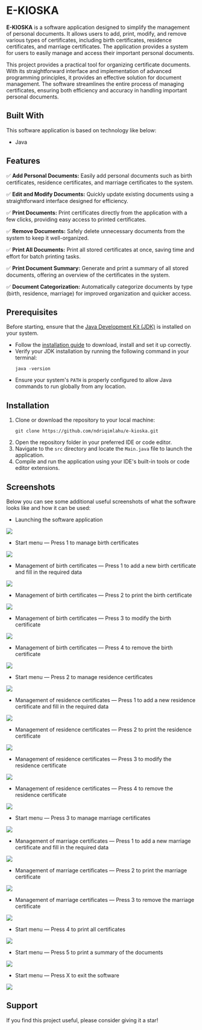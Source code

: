 # E-KIOSKA

**E-KIOSKA** is a software application designed to simplify the management of personal documents. It allows users to add, print, modify, and remove various types of certificates, including birth certificates, residence certificates, and marriage certificates. The application provides a system for users to easily manage and access their important personal documents.

This project provides a practical tool for organizing certificate documents. With its straightforward interface and implementation of advanced programming principles, it provides an effective solution for document management. The software streamlines the entire process of managing certificates, ensuring both efficiency and accuracy in handling important personal documents.

## Built With

This software application is based on technology like below:
* Java

## Features

✅ **Add Personal Documents:** Easily add personal documents such as birth certificates, residence certificates, and marriage certificates to the system.

✅ **Edit and Modify Documents:** Quickly update existing documents using a straightforward interface designed for efficiency.

✅ **Print Documents:** Print certificates directly from the application with a few clicks, providing easy access to printed certificates.

✅ **Remove Documents:** Safely delete unnecessary documents from the system to keep it well-organized.

✅ **Print All Documents:** Print all stored certificates at once, saving time and effort for batch printing tasks.

✅ **Print Document Summary:** Generate and print a summary of all stored documents, offering an overview of the certificates in the system.

✅ **Document Categorization:** Automatically categorize documents by type (birth, residence, marriage) for improved organization and quicker access.

## Prerequisites

Before starting, ensure that the [Java Development Kit (JDK)](https://www.oracle.com/java/technologies/downloads/) is installed on your system.
- Follow the [installation guide](https://docs.oracle.com/en/java/javase/23/install/overview-jdk-installation.html) to download, install and set it up correctly.
- Verify your JDK installation by running the following command in your terminal:
   ```
   java -version
   ```
- Ensure your system's `PATH` is properly configured to allow Java commands to run globally from any location.

## Installation

1. Clone or download the repository to your local machine:
   ```
   git clone https://github.com/ndriqimlahu/e-kioska.git
   ```
2. Open the repository folder in your preferred IDE or code editor.
3. Navigate to the `src` directory and locate the `Main.java` file to launch the application.
4. Compile and run the application using your IDE's built-in tools or code editor extensions.

## Screenshots

Below you can see some additional useful screenshots of what the software looks like and how it can be used:

* Launching the software application
<img src="https://raw.githubusercontent.com/ndriqimlahu/e-kioska/master/preview/01-Hapja%20e%20Softuerit%20(Run).png">

* Start menu — Press 1 to manage birth certificates
<img src="https://raw.githubusercontent.com/ndriqimlahu/e-kioska/master/preview/02.1-Menaxhimi%20i%20%C3%A7ertifikatave%20t%C3%AB%20lindjes%20(Shtypni%201).png">

* Management of birth certificates — Press 1 to add a new birth certificate and fill in the required data
<img src="https://raw.githubusercontent.com/ndriqimlahu/e-kioska/master/preview/02.2-Shtimi%20i%20%C3%A7ertifikat%C3%ABs%20s%C3%AB%20re%20t%C3%AB%20lindjes%20(Shtypni%201).png">

* Management of birth certificates — Press 2 to print the birth certificate
<img src="https://raw.githubusercontent.com/ndriqimlahu/e-kioska/master/preview/02.3-Printimi%20i%20%C3%A7ertifikat%C3%ABs%20s%C3%AB%20lindjes%20(Shtypni%202).png">

* Management of birth certificates — Press 3 to modify the birth certificate
<img src="https://raw.githubusercontent.com/ndriqimlahu/e-kioska/master/preview/02.4-Modifikimi%20i%20%C3%A7ertifikat%C3%ABs%20s%C3%AB%20lindjes%20(Shtypni%203).png">

* Management of birth certificates — Press 4 to remove the birth certificate
<img src="https://raw.githubusercontent.com/ndriqimlahu/e-kioska/master/preview/02.5-Heqja%20e%20%C3%A7ertifikat%C3%ABs%20s%C3%AB%20lindjes%20(Shtypni%204).png">

* Start menu — Press 2 to manage residence certificates
<img src="https://raw.githubusercontent.com/ndriqimlahu/e-kioska/master/preview/03.1-Menaxhimi%20i%20%C3%A7ertifikatave%20t%C3%AB%20vendbanimit%20(Shtypni%202).png">

* Management of residence certificates — Press 1 to add a new residence certificate and fill in the required data
<img src="https://raw.githubusercontent.com/ndriqimlahu/e-kioska/master/preview/03.2-Shtimi%20i%20%C3%A7ertifikat%C3%ABs%20s%C3%AB%20re%20t%C3%AB%20vendbanimit%20(Shtypni%201).png">

* Management of residence certificates — Press 2 to print the residence certificate
<img src="https://raw.githubusercontent.com/ndriqimlahu/e-kioska/master/preview/03.3-Printimi%20i%20%C3%A7ertifikat%C3%ABs%20s%C3%AB%20vendbanimit%20(Shtypni%202).png">

* Management of residence certificates — Press 3 to modify the residence certificate
<img src="https://raw.githubusercontent.com/ndriqimlahu/e-kioska/master/preview/03.4-Modifikimi%20i%20%C3%A7ertifikat%C3%ABs%20s%C3%AB%20vendbanimit%20(Shtypni%203).png">

* Management of residence certificates — Press 4 to remove the residence certificate
<img src="https://raw.githubusercontent.com/ndriqimlahu/e-kioska/master/preview/03.5-Heqja%20e%20%C3%A7ertifikat%C3%ABs%20s%C3%AB%20vendbanimit%20(Shtypni%204).png">

* Start menu — Press 3 to manage marriage certificates
<img src="https://raw.githubusercontent.com/ndriqimlahu/e-kioska/master/preview/04.1-Menaxhimi%20i%20%C3%A7ertifikatave%20t%C3%AB%20martes%C3%ABs%20(Shtypni%203).png">

* Management of marriage certificates — Press 1 to add a new marriage certificate and fill in the required data
<img src="https://raw.githubusercontent.com/ndriqimlahu/e-kioska/master/preview/04.2-Shtimi%20i%20%C3%A7ertifikat%C3%ABs%20s%C3%AB%20re%20t%C3%AB%20martes%C3%ABs%20(Shtypni%201).png">

* Management of marriage certificates — Press 2 to print the marriage certificate
<img src="https://raw.githubusercontent.com/ndriqimlahu/e-kioska/master/preview/04.3-Printimi%20i%20%C3%A7ertifikat%C3%ABs%20s%C3%AB%20martes%C3%ABs%20(Shtypni%202).png">

* Management of marriage certificates — Press 3 to remove the marriage certificate
<img src="https://raw.githubusercontent.com/ndriqimlahu/e-kioska/master/preview/04.4-Heqja%20e%20%C3%A7ertifikat%C3%ABs%20s%C3%AB%20martes%C3%ABs%20(Shtypni%203).png">

* Start menu — Press 4 to print all certificates
<img src="https://raw.githubusercontent.com/ndriqimlahu/e-kioska/master/preview/05-Printimi%20i%20t%C3%AB%20gjitha%20%C3%A7ertifikatave%20(Shtypni%204).png">

* Start menu — Press 5 to print a summary of the documents
<img src="https://raw.githubusercontent.com/ndriqimlahu/e-kioska/master/preview/06-Printimi%20i%20p%C3%ABrmbledhjes%20s%C3%AB%20%C3%A7ertifikatave%20(Shtypni%205).png">

* Start menu — Press X to exit the software
<img src="https://raw.githubusercontent.com/ndriqimlahu/e-kioska/master/preview/07-Dalja%20nga%20Softueri%20(Shtypni%20X).png">

## Support

If you find this project useful, please consider giving it a star!
